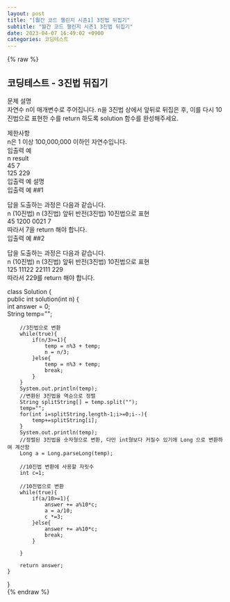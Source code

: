 ```yaml
---  
layout: post  
title: "[월간 코드 챌린지 시즌1] 3진법 뒤집기"  
subtitle: "월간 코드 챌린지 시즌1 3진법 뒤집기"  
date: 2023-04-07 16:49:02 +0900  
categories: 코딩테스트  
---  
```

{% raw %}  
## 코딩테스트 - 3진법 뒤집기  
  
문제 설명  
자연수 n이 매개변수로 주어집니다. n을 3진법 상에서 앞뒤로 뒤집은 후, 이를 다시 10진법으로 표현한 수를 return 하도록 solution 함수를 완성해주세요.  
  
제한사항  
n은 1 이상 100,000,000 이하인 자연수입니다.  
입출력 예  
n	result  
45	7  
125	229  
입출력 예 설명  
입출력 예 ##1  
  
답을 도출하는 과정은 다음과 같습니다.  
n (10진법)	n (3진법)	앞뒤 반전(3진법)	10진법으로 표현  
45	1200	0021	7  
따라서 7을 return 해야 합니다.  
입출력 예 ##2  
  
답을 도출하는 과정은 다음과 같습니다.  
n (10진법)	n (3진법)	앞뒤 반전(3진법)	10진법으로 표현  
125	11122	22111	229  
따라서 229를 return 해야 합니다.  
  
class Solution {  
    public int solution(int n) {  
        int answer = 0;  
        String temp="";  
  
        //3진법으로 변환  
        while(true){  
            if(n/3>=1){  
                temp = n%3 + temp;  
                n = n/3;  
            }else{  
                temp = n%3 + temp;  
                break;  
            }  
        }  
        System.out.println(temp);  
        //변환된 3진법을 역순으로 정렬  
        String splitString[] = temp.split("");  
        temp="";  
        for(int i=splitString.length-1;i>=0;i--){  
            temp+=splitString[i];  
        }  
        System.out.println(temp);  
        //정렬된 3진법을 숫자형으로 변환, 다만 int형보다 커질수 있기에 Long 으로 변환하여 계산함  
        Long a = Long.parseLong(temp);  
  
        //10진법 변환에 사용할 자릿수  
        int c=1;  
  
        //10진법으로 변환  
        while(true){  
            if(a/10>=1){  
                answer += a%10*c;  
                a = a/10;  
                c *=3;  
            }else{  
                answer += a%10*c;  
                break;  
            }  
  
        }  
  
        return answer;  
    }  
}  
{% endraw %}
